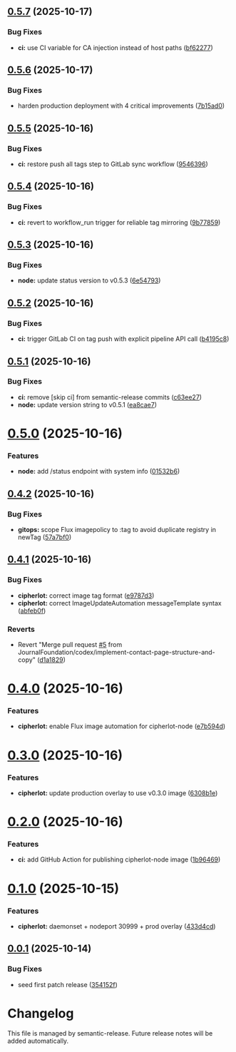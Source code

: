 ## [0.5.7](https://github.com/JournalFoundation/cipherlot/compare/v0.5.6...v0.5.7) (2025-10-17)


### Bug Fixes

* **ci:** use CI variable for CA injection instead of host paths ([bf62277](https://github.com/JournalFoundation/cipherlot/commit/bf622776cc3ab1e0516dc8685a7b1c992aec9583))

## [0.5.6](https://github.com/JournalFoundation/cipherlot/compare/v0.5.5...v0.5.6) (2025-10-17)


### Bug Fixes

* harden production deployment with 4 critical improvements ([7b15ad0](https://github.com/JournalFoundation/cipherlot/commit/7b15ad089eaf7815fff1e9ae823048d15698db6b))

## [0.5.5](https://github.com/JournalFoundation/cipherlot/compare/v0.5.4...v0.5.5) (2025-10-16)


### Bug Fixes

* **ci:** restore push all tags step to GitLab sync workflow ([9546396](https://github.com/JournalFoundation/cipherlot/commit/9546396cecb62f35ccf0fc2fe6254f7e27518f2f))

## [0.5.4](https://github.com/JournalFoundation/cipherlot/compare/v0.5.3...v0.5.4) (2025-10-16)


### Bug Fixes

* **ci:** revert to workflow_run trigger for reliable tag mirroring ([9b77859](https://github.com/JournalFoundation/cipherlot/commit/9b7785957fed1c68fafd4045540a107c7676568b))

## [0.5.3](https://github.com/JournalFoundation/cipherlot/compare/v0.5.2...v0.5.3) (2025-10-16)


### Bug Fixes

* **node:** update status version to v0.5.3 ([6e54793](https://github.com/JournalFoundation/cipherlot/commit/6e547939f0ce7088ab43c26f4245ff2c7d381856))

## [0.5.2](https://github.com/JournalFoundation/cipherlot/compare/v0.5.1...v0.5.2) (2025-10-16)


### Bug Fixes

* **ci:** trigger GitLab CI on tag push with explicit pipeline API call ([b4195c8](https://github.com/JournalFoundation/cipherlot/commit/b4195c89590bb83b4a8f7bf6b6a42b242733a4f4))

## [0.5.1](https://github.com/JournalFoundation/cipherlot/compare/v0.5.0...v0.5.1) (2025-10-16)


### Bug Fixes

* **ci:** remove [skip ci] from semantic-release commits ([c63ee27](https://github.com/JournalFoundation/cipherlot/commit/c63ee2764c76a97ae73cd49dfd9a6423e196a8d0))
* **node:** update version string to v0.5.1 ([ea8cae7](https://github.com/JournalFoundation/cipherlot/commit/ea8cae75d7780eb48ad13b224fa8f19bde05e9d1))

# [0.5.0](https://github.com/JournalFoundation/cipherlot/compare/v0.4.2...v0.5.0) (2025-10-16)


### Features

* **node:** add /status endpoint with system info ([01532b6](https://github.com/JournalFoundation/cipherlot/commit/01532b6ad52fa009f759ce542f6214a22378a323))

## [0.4.2](https://github.com/JournalFoundation/cipherlot/compare/v0.4.1...v0.4.2) (2025-10-16)


### Bug Fixes

* **gitops:** scope Flux imagepolicy to :tag to avoid duplicate registry in newTag ([57a7bf0](https://github.com/JournalFoundation/cipherlot/commit/57a7bf061767d076746830fb914549c0cb183b41))

## [0.4.1](https://github.com/JournalFoundation/cipherlot/compare/v0.4.0...v0.4.1) (2025-10-16)


### Bug Fixes

* **cipherlot:** correct image tag format ([e9787d3](https://github.com/JournalFoundation/cipherlot/commit/e9787d3392a9d8d2613bf9274a86941b709be318))
* **cipherlot:** correct ImageUpdateAutomation messageTemplate syntax ([abfeb0f](https://github.com/JournalFoundation/cipherlot/commit/abfeb0fdb93e2622cf593a60ee103d5c26d15351))


### Reverts

* Revert "Merge pull request [#5](https://github.com/JournalFoundation/cipherlot/issues/5) from JournalFoundation/codex/implement-contact-page-structure-and-copy" ([d1a1829](https://github.com/JournalFoundation/cipherlot/commit/d1a18295ca13180ce9fc8acc2f9e0c6077f71895))

# [0.4.0](https://github.com/JournalFoundation/cipherlot/compare/v0.3.2...v0.4.0) (2025-10-16)


### Features

* **cipherlot:** enable Flux image automation for cipherlot-node ([e7b594d](https://github.com/JournalFoundation/cipherlot/commit/e7b594d52ba5572aa1a08ca04eb572e662d00052))

# [0.3.0](https://github.com/JournalFoundation/cipherlot/compare/v0.2.0...v0.3.0) (2025-10-16)


### Features

* **cipherlot:** update production overlay to use v0.3.0 image ([6308b1e](https://github.com/JournalFoundation/cipherlot/commit/6308b1e11cbc7a11fb5a13f6cdc06ebf75498291))

# [0.2.0](https://github.com/JournalFoundation/cipherlot/compare/v0.1.0...v0.2.0) (2025-10-16)


### Features

* **ci:** add GitHub Action for publishing cipherlot-node image ([1b96469](https://github.com/JournalFoundation/cipherlot/commit/1b964698f7ec8e2bec4caea217eba9d727ecd717))

# [0.1.0](https://github.com/JournalFoundation/cipherlot/compare/v0.0.1...v0.1.0) (2025-10-15)


### Features

* **cipherlot:** daemonset + nodeport 30999 + prod overlay ([433d4cd](https://github.com/JournalFoundation/cipherlot/commit/433d4cd5fd559b4a23df23dcc7841087ec666fd6))

## [0.0.1](https://github.com/JournalFoundation/cipherlot/compare/v0.0.0...v0.0.1) (2025-10-14)


### Bug Fixes

* seed first patch release ([354152f](https://github.com/JournalFoundation/cipherlot/commit/354152f2c2cbe91e1c98ab1d583622054c1ae83d))

# Changelog

This file is managed by semantic-release. Future release notes will be added automatically.
